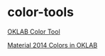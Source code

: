 # color-tools

[OKLAB Color Tool](https://notyateart.github.io/color-tools/oklab-gradient.html)

[Material 2014 Colors in OKLAB](https://notyateart.github.io/color-tools/material2014ok.html)